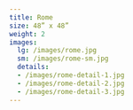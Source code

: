 ```yaml
---
title: Rome
size: 48” x 48”
weight: 2
images:
  lg: /images/rome.jpg
  sm: /images/rome-sm.jpg
  details:
  - /images/rome-detail-1.jpg
  - /images/rome-detail-2.jpg
  - /images/rome-detail-3.jpg
---
```

